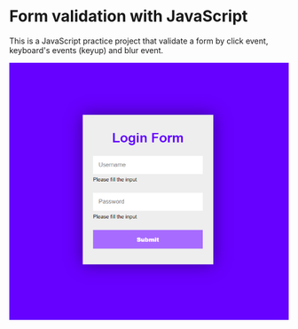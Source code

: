 # Form validation with JavaScript

This is a JavaScript practice project that validate a form by click event, keyboard's events (keyup) and blur event.

![my form design](./readme-pic.png)